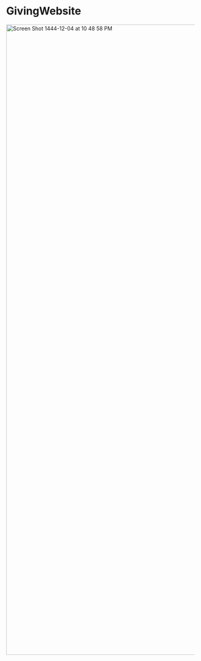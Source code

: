 # GivingWebsite
<img width="1680" alt="Screen Shot 1444-12-04 at 10 48 58 PM" src="https://github.com/RoaaFatani/GivingWebsite/assets/130115344/62dc6d6f-b1fb-481e-8799-403490630279">
